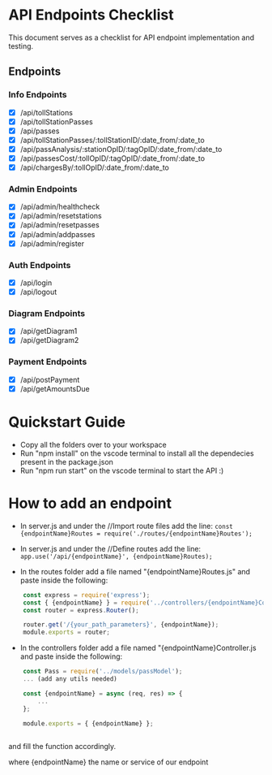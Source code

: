 # API Endpoints Checklist

This document serves as a checklist for API endpoint implementation and testing.

## Endpoints

### Info Endpoints
- [X] /api/tollStations
- [X] /api/tollStationPasses
- [X] /api/passes
- [X] /api/tollStationPasses/:tollStationID/:date_from/:date_to
- [X] /api/passAnalysis/:stationOpID/:tagOpID/:date_from/:date_to
- [X] /api/passesCost/:tollOpID/:tagOpID/:date_from/:date_to
- [X] /api/chargesBy/:tollOpID/:date_from/:date_to

### Admin Endpoints
- [X] /api/admin/healthcheck
- [X] /api/admin/resetstations
- [X] /api/admin/resetpasses
- [X] /api/admin/addpasses
- [X] /api/admin/register

### Auth Endpoints
- [X] /api/login
- [X] /api/logout
      
### Diagram Endpoints
- [X] /api/getDiagram1
- [X] /api/getDiagram2

### Payment Endpoints
- [X] /api/postPayment
- [X] /api/getAmountsDue

# Quickstart Guide
- Copy all the folders over to your workspace
- Run "npm install" on the vscode terminal to install all the dependecies present in the package.json
- Run "npm run start" on the vscode terminal to start the API :)

# How to add an endpoint
- In server.js and under the //Import route files add the line: `const {endpointName}Routes = require('./routes/{endpointName}Routes');`
- In server.js and under the //Define routes add the line: `app.use('/api/{endpointName}', {endpointName}Routes);`

  
- In the routes folder add a file named "{endpointName}Routes.js" and paste inside the following:
```javascript
    const express = require('express');
    const { {endpointName} } = require('../controllers/{endpointName}Controller');
    const router = express.Router();

    router.get('/{your_path_parameters}', {endpointName});
    module.exports = router;
```


- In the controllers folder add a file named "{endpointName}Controller.js and paste inside the following:
```javascript
    const Pass = require('../models/passModel');
    ... (add any utils needed)

    const {endpointName} = async (req, res) => {
        ...
    };

    module.exports = { {endpointName} };
    
```
and fill the function accordingly.

where {endpointName} the name or service of our endpoint

